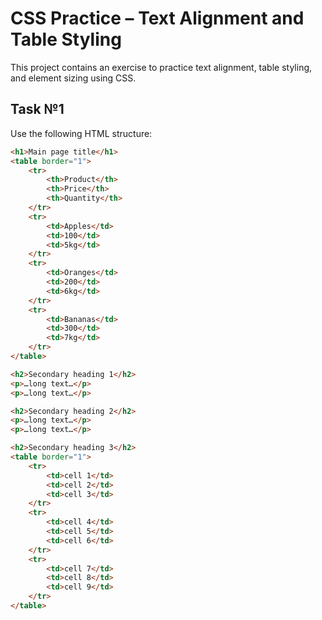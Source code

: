 # CSS Practice – Text Alignment and Table Styling

This project contains an exercise to practice text alignment, table styling, and element sizing using CSS.

## Task №1

Use the following HTML structure:

```html
<h1>Main page title</h1>
<table border="1">
    <tr>
        <th>Product</th>
        <th>Price</th>
        <th>Quantity</th>
    </tr>
    <tr>
        <td>Apples</td>
        <td>100</td>
        <td>5kg</td>
    </tr>
    <tr>
        <td>Oranges</td>
        <td>200</td>
        <td>6kg</td>
    </tr>
    <tr>
        <td>Bananas</td>
        <td>300</td>
        <td>7kg</td>
    </tr>
</table>

<h2>Secondary heading 1</h2>
<p>…long text…</p>
<p>…long text…</p>

<h2>Secondary heading 2</h2>
<p>…long text…</p>
<p>…long text…</p>

<h2>Secondary heading 3</h2>
<table border="1">
    <tr>
        <td>cell 1</td>
        <td>cell 2</td>
        <td>cell 3</td>
    </tr>
    <tr>
        <td>cell 4</td>
        <td>cell 5</td>
        <td>cell 6</td>
    </tr>
    <tr>
        <td>cell 7</td>
        <td>cell 8</td>
        <td>cell 9</td>
    </tr>
</table>
